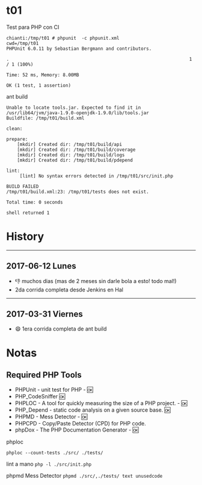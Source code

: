# t01
Test para PHP con CI



```
chianti:/tmp/t01 # phpunit  -c phpunit.xml  
cwd=/tmp/t01
PHPUnit 6.0.11 by Sebastian Bergmann and contributors.

.                                                                   1 / 1 (100%)

Time: 52 ms, Memory: 8.00MB

OK (1 test, 1 assertion)
```

ant build

```
Unable to locate tools.jar. Expected to find it in /usr/lib64/jvm/java-1.9.0-openjdk-1.9.0/lib/tools.jar
Buildfile: /tmp/t01/build.xml

clean:

prepare:
    [mkdir] Created dir: /tmp/t01/build/api
    [mkdir] Created dir: /tmp/t01/build/coverage
    [mkdir] Created dir: /tmp/t01/build/logs
    [mkdir] Created dir: /tmp/t01/build/pdepend

lint:
     [lint] No syntax errors detected in /tmp/t01/src/init.php

BUILD FAILED
/tmp/t01/build.xml:23: /tmp/t01/tests does not exist.

Total time: 0 seconds

shell returned 1
```

# History

---
## 2017-06-12 Lunes
- :-1: muchos dias (mas de 2 meses sin darle bola a esto! todo mal!) 
- 2da corrida completa desde Jenkins en Hal

---
## 2017-03-31 Viernes
- :smile: 1era corrida completa de ant build

# Notas

## Required PHP Tools
- PHPUnit - unit test for PHP - :ok:
- PHP_CodeSniffer :ok:
- PHPLOC - A tool for quickly measuring the size of a PHP project. - :ok:
- PHP_Depend - static code analysis on a given source base. :ok:
- PHPMD - Mess Detector - :ok: 
- PHPCPD - Copy/Paste Detector (CPD) for PHP code.
- phpDox - The PHP Documentation Generator - :ok:

phploc 
```
phploc --count-tests ./src/ ./tests/
```
lint a mano
`php -l ./src/init.php`

phpmd Mess Detector 
`phpmd ./src/,./tests/ text unusedcode`
